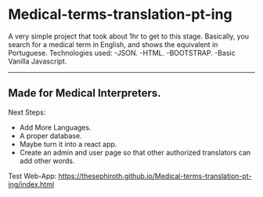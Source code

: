 # Medical-terms-translation-pt-ing

A very simple project that took about 1hr to get to this stage. 
Basically, you search for a medical term in English, and shows the equivalent in Portuguese.
Technologies used:
-JSON.
-HTML.
-BOOTSTRAP.
-Basic Vanilla Javascript.

-------------------------------------------------------------------------------------------
Made for Medical Interpreters.
--------------------------------------------------------------------------------------------
Next Steps:

- Add More Languages.
- A proper database.
- Maybe turn it into a react app.
- Create an admin and user page so that other authorized translators can add other words.


Test Web-App:
https://thesephiroth.github.io/Medical-terms-translation-pt-ing/index.html
